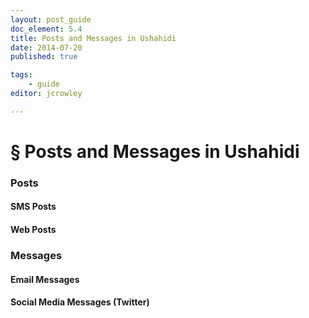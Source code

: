 ```yaml
---
layout: post_guide
doc_element: 5.4
title: Posts and Messages in Ushahidi
date: 2014-07-20
published: true

tags:
	- guide
editor: jcrowley

---
```


# &sect; Posts and Messages in Ushahidi

### Posts

#### SMS Posts

#### Web Posts

### Messages

#### Email Messages

#### Social Media Messages (Twitter)



